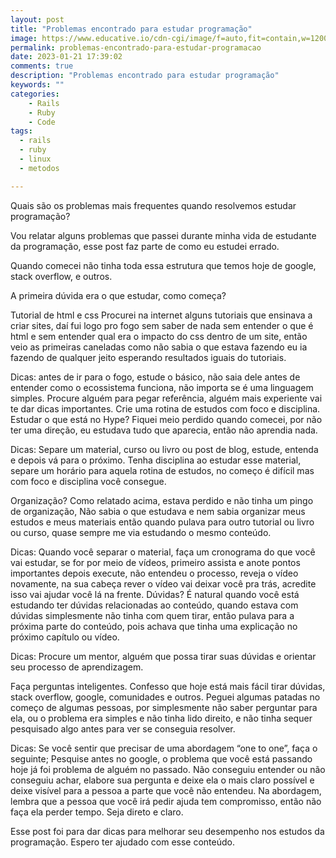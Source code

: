 ```yaml
---
layout: post
title: "Problemas encontrado para estudar programação"
image: https://www.educative.io/cdn-cgi/image/f=auto,fit=contain,w=1200/api/page/5209204535590912/image/download/6403345835622400
permalink: problemas-encontrado-para-estudar-programacao
date: 2023-01-21 17:39:02
comments: true
description: "Problemas encontrado para estudar programação"
keywords: ""
categories:
    - Rails
    - Ruby
    - Code
tags:
  - rails
  - ruby
  - linux
  - metodos

---
```


Quais são os problemas mais frequentes quando resolvemos estudar programação?

Vou relatar alguns problemas que passei durante minha vida de estudante da programação, esse post faz parte de como eu estudei errado.

Quando comecei não tinha toda essa estrutura que temos hoje de google, stack overflow, e outros.

A primeira dúvida era o que estudar, como começa?

Tutorial de html e css
Procurei na internet alguns tutoriais que ensinava a criar sites, daí fui logo pro fogo sem saber de nada sem entender o que é html e sem entender qual era o impacto do css dentro de um site, então veio as primeiras caneladas como não sabia o que estava fazendo eu ia fazendo de qualquer jeito esperando resultados iguais do tutoriais.

Dicas: 
antes de ir para o fogo, estude o básico, não saia dele antes de entender como o ecossistema funciona, não importa se é uma linguagem simples. 
Procure alguém para pegar referência, alguém mais experiente vai te dar dicas importantes.
Crie uma rotina de estudos com foco e disciplina.
Estudar o que está no Hype?
Fiquei meio perdido quando comecei, por não ter uma direção, eu estudava tudo que aparecia, então não aprendia nada.

Dicas:
Separe um material, curso ou livro ou post de blog, estude, entenda e depois vá para o próximo.
Tenha disciplina ao estudar esse material, separe um horário para aquela rotina de estudos, no começo é difícil mas com foco e disciplina você consegue.


Organização?
Como relatado acima, estava perdido e não tinha um pingo de organização, 
Não sabia o que estudava e nem sabia organizar meus estudos e meus materiais então quando pulava para outro tutorial ou livro ou curso, quase sempre me via estudando o mesmo conteúdo.

Dicas:
Quando você separar o material, faça um cronograma do que você vai estudar, se for por meio de vídeos, primeiro assista e anote pontos importantes depois execute, não entendeu o processo, reveja o vídeo novamente, na sua cabeça rever o vídeo vai deixar você pra trás, acredite isso vai ajudar você lá na frente.
Dúvidas?
É natural quando você está estudando ter dúvidas relacionadas ao conteúdo, quando estava com dúvidas simplesmente não tinha com quem tirar, então pulava para a próxima parte do conteúdo, pois achava que tinha uma explicação no próximo capítulo ou vídeo.

Dicas:
Procure um mentor, alguém que possa tirar suas dúvidas e orientar seu processo de aprendizagem.

Faça perguntas inteligentes.
Confesso que hoje está mais fácil tirar dúvidas, stack overflow, google, comunidades e outros.
Peguei algumas patadas no começo de algumas pessoas, por simplesmente não saber perguntar para ela, ou o problema era simples e não tinha lido direito, e não tinha sequer pesquisado algo antes para ver se conseguia resolver.

Dicas:
Se você sentir que precisar de uma abordagem “one to one”, faça o seguinte;
Pesquise antes no google, o problema que você está passando hoje já foi problema de alguém no passado.
Não conseguiu entender ou não conseguiu achar, elabore sua pergunta e deixe ela o mais claro possível e deixe visível para a pessoa a parte que você não entendeu.
Na abordagem, lembra que a pessoa que você irá pedir ajuda tem compromisso, então não faça ela perder tempo.
Seja direto e claro.


Esse post foi para dar dicas para melhorar seu desempenho nos estudos da programação.
Espero ter ajudado com esse conteúdo.


